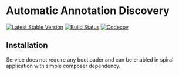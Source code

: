 # Automatic Annotation Discovery
[![Latest Stable Version](https://poser.pugx.org/spiral/annotations/version)](https://packagist.org/packages/spiral/annotations)
[![Build Status](https://travis-ci.org/spiral/annotations.svg?branch=master)](https://travis-ci.org/spiral/annotations)
[![Codecov](https://codecov.io/gh/spiral/annotations/graph/badge.svg)](https://codecov.io/gh/spiral/annotations)

## Installation
Service does not require any bootloader and can be enabled in spiral application with simple composer dependency.
